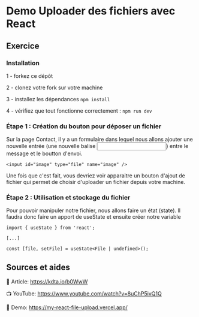 # Demo Uploader des fichiers avec React

## Exercice 

### Installation
1 - forkez ce dépôt

2 - clonez votre fork sur votre machine

3 - installez les dépendances ```npm install```

4 - vérifiez que tout fonctionne correctement : ```npm run dev```

### Étape 1 : Création du bouton pour déposer un fichier

Sur la page Contact, il y a un formulaire dans lequel nous allons ajouter une nouvelle entrée (une nouvelle balise <input>) entre le message et le boutton d'envoi.
```
<input id="image" type="file" name="image" />
```

Une fois que c'est fait, vous devriez voir apparaitre un bouton d'ajout de fichier qui permet de choisir d'uploader un fichier depuis votre machine.

### Étape 2 : Utilisation et stockage du fichier

Pour pouvoir manipuler notre fichier, nous allons faire un état  (state). Il faudra donc faire un apport de useState et ensuite créer notre variable

```
import { useState } from 'react';

[...]

const [file, setFile] = useState<File | undefined>();
```

## Sources et aides 

📝 Article: https://kdta.io/b0WwW

📺 YouTube: https://www.youtube.com/watch?v=8uChP5ivQ1Q

🚀 Demo: https://my-react-file-upload.vercel.app/
